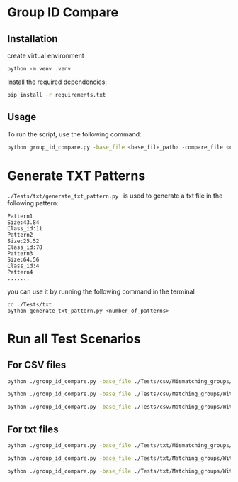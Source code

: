 # Group ID Compare

## Installation
create virtual environment
```
python -m venv .venv
```
Install the required dependencies:
```sh
pip install -r requirements.txt
```

## Usage

To run the script, use the following command:
```sh
python group_id_compare.py -base_file <base_file_path> -compare_file <compare_file_path> -type <csv/txt> -property <property_name(s)>
```
# Generate TXT Patterns
``./Tests/txt/generate_txt_pattern.py `` is used to generate a txt file in the following pattern:
```
Pattern1
Size:43.84
Class_id:11
Pattern2
Size:25.52
Class_id:78
Pattern3
Size:64.56
Class_id:4
Pattern4
.......
```
you can use it by running the following command in the terminal
```
cd ./Tests/txt
python generate_txt_pattern.py <number_of_patterns>
```
# Run all Test Scenarios
## For CSV files
```sh
python ./group_id_compare.py -base_file ./Tests/csv/Mismatching_groups/file1.csv -compare_file ./Tests/csv/Mismatching_groups/file2.csv -type csv -property DefectID cluster_ID 

python ./group_id_compare.py -base_file ./Tests/csv/Matching_groups/With_different_group_ids/file1.csv -compare_file ./Tests/csv/Matching_groups/With_different_group_ids/file2.csv -type csv -property DefectID cluster_ID 

python ./group_id_compare.py -base_file ./Tests/csv/Matching_groups/With_same_group_ids/file1.csv -compare_file ./Tests/csv/Matching_groups/With_same_group_ids/file2.csv -type csv -property DefectID cluster_ID 
```

## For txt files
```sh
python ./group_id_compare.py -base_file ./Tests/txt/Mismatching_groups/file1.txt -compare_file ./Tests/txt/Mismatching_groups/file2.txt -type txt -property Class_id 

python ./group_id_compare.py -base_file ./Tests/txt/Matching_groups/With_different_group_ids/file1.txt -compare_file ./Tests/txt/Matching_groups/With_different_group_ids/file2.txt -type txt -property Class_id 

python ./group_id_compare.py -base_file ./Tests/txt/Matching_groups/With_same_group_ids/file1.txt -compare_file ./Tests/txt/Matching_groups/With_same_group_ids/file2.txt -type txt -property Class_id 

```
